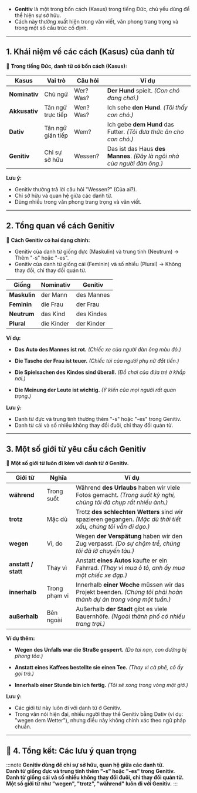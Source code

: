 
- **Genitiv** là một trong bốn cách (Kasus) trong tiếng Đức, chủ yếu dùng để thể hiện sự sở hữu.  
- Cách này thường xuất hiện trong văn viết, văn phong trang trọng và trong một số cấu trúc cố định.

---

## **1. Khái niệm về các cách (Kasus) của danh từ**

📌 **Trong tiếng Đức, danh từ có bốn cách (Kasus):**

|**Kasus**|**Vai trò**|**Câu hỏi**|**Ví dụ**|
|---|---|---|---|
|**Nominativ**|Chủ ngữ|Wer? Was?|**Der Hund** spielt. _(Con chó đang chơi.)_|
|**Akkusativ**|Tân ngữ trực tiếp|Wen? Was?|Ich sehe **den Hund**. _(Tôi thấy con chó.)_|
|**Dativ**|Tân ngữ gián tiếp|Wem?|Ich gebe **dem Hund** das Futter. _(Tôi đưa thức ăn cho con chó.)_|
|**Genitiv**|Chỉ sự sở hữu|Wessen?|Das ist das Haus **des Mannes**. _(Đây là ngôi nhà của người đàn ông.)_|

**Lưu ý:**  

  - Genitiv thường trả lời câu hỏi "Wessen?" (Của ai?).  
  - Chỉ sở hữu và quan hệ giữa các danh từ.  
  - Dùng nhiều trong văn phong trang trọng và văn viết.

---

## **2. Tổng quan về cách Genitiv**

📌 **Cách Genitiv có hai dạng chính:**  
 - Genitiv của danh từ giống đực (Maskulin) và trung tính (Neutrum) → Thêm "-s" hoặc "-es".  
 - Genitiv của danh từ giống cái (Feminin) và số nhiều (Plural) → Không thay đổi, chỉ thay đổi quán từ.

|**Giống**|**Nominativ**|**Genitiv**|
|---|---|---|
|**Maskulin**|der Mann|des Mannes|
|**Feminin**|die Frau|der Frau|
|**Neutrum**|das Kind|des Kindes|
|**Plural**|die Kinder|der Kinder|

**Ví dụ:**

- **Das Auto des Mannes ist rot.** 
	_(Chiếc xe của người đàn ông màu đỏ.)_

- **Die Tasche der Frau ist teuer.** 
	_(Chiếc túi của người phụ nữ đắt tiền.)_

- **Die Spielsachen des Kindes sind überall.** 
	_(Đồ chơi của đứa trẻ ở khắp nơi.)_

- **Die Meinung der Leute ist wichtig.** 
	_(Ý kiến của mọi người rất quan trọng.)_

**Lưu ý:**  
  - Danh từ đực và trung tính thường thêm "-s" hoặc "-es" trong Genitiv.  
  - Danh từ cái và số nhiều không thay đổi đuôi, chỉ thay đổi quán từ.

---

## **3. Một số giới từ yêu cầu cách Genitiv**

📌 **Một số giới từ luôn đi kèm với danh từ ở Genitiv.**

|**Giới từ**|**Nghĩa**|**Ví dụ**|
|---|---|---|
|**während**|Trong suốt|Während **des Urlaubs** haben wir viele Fotos gemacht. _(Trong suốt kỳ nghỉ, chúng tôi đã chụp rất nhiều ảnh.)_|
|**trotz**|Mặc dù|Trotz **des schlechten Wetters** sind wir spazieren gegangen. _(Mặc dù thời tiết xấu, chúng tôi vẫn đi dạo.)_|
|**wegen**|Vì, do|Wegen **der Verspätung** haben wir den Zug verpasst. _(Do sự chậm trễ, chúng tôi đã lỡ chuyến tàu.)_|
|**anstatt / statt**|Thay vì|Anstatt **eines Autos** kaufte er ein Fahrrad. _(Thay vì mua ô tô, anh ấy mua một chiếc xe đạp.)_|
|**innerhalb**|Trong phạm vi|Innerhalb **einer Woche** müssen wir das Projekt beenden. _(Chúng tôi phải hoàn thành dự án trong vòng một tuần.)_|
|**außerhalb**|Bên ngoài|Außerhalb **der Stadt** gibt es viele Bauernhöfe. _(Ngoài thành phố có nhiều trang trại.)_|

**Ví dụ thêm:**

- **Wegen des Unfalls war die Straße gesperrt.** 
	_(Do tai nạn, con đường bị phong tỏa.)_

- **Anstatt eines Kaffees bestellte sie einen Tee.** 
	_(Thay vì cà phê, cô ấy gọi trà.)_

- **Innerhalb einer Stunde bin ich fertig.** 
	_(Tôi sẽ xong trong vòng một giờ.)_

**Lưu ý:**  

  - Các giới từ này luôn đi với danh từ ở Genitiv.  
  - Trong văn nói hiện đại, nhiều người thay thế Genitiv bằng Dativ (ví dụ: "wegen dem Wetter"), nhưng điều này không chính xác theo ngữ pháp chuẩn.

---

## **🎯 4. Tổng kết: Các lưu ý quan trọng**

:::note
  **Genitiv dùng để chỉ sự sở hữu, quan hệ giữa các danh từ.**  
  **Danh từ giống đực và trung tính thêm "-s" hoặc "-es" trong Genitiv.**  
  **Danh từ giống cái và số nhiều không thay đổi đuôi, chỉ thay đổi quán từ.**  
  **Một số giới từ như "wegen", "trotz", "während" luôn đi với Genitiv.**
:::